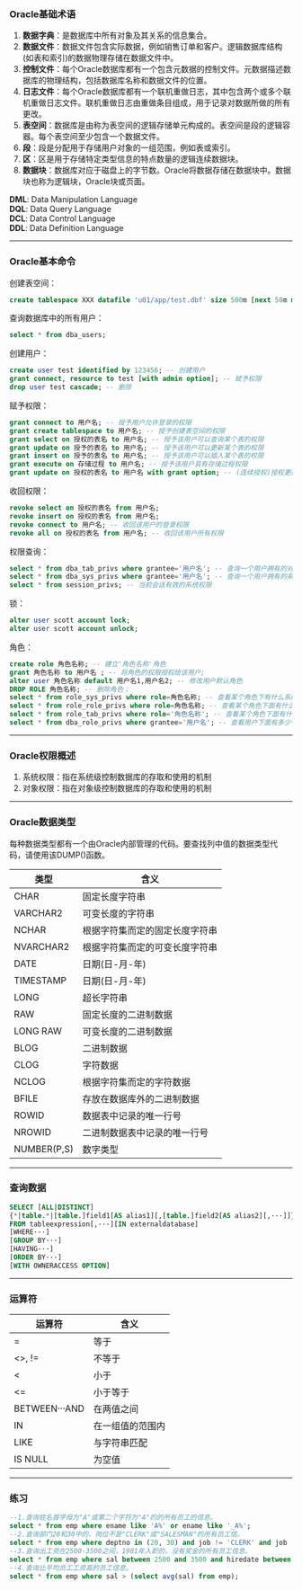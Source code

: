 ###  **Oracle基础术语**   


1. **数据字典**：是数据库中所有对象及其关系的信息集合。   
2. **数据文件**：数据文件包含实际数据，例如销售订单和客户。逻辑数据库结构(如表和索引)的数据物理存储在数据文件中。    
3. **控制文件**：每个Oracle数据库都有一个包含元数据的控制文件。元数据描述数据库的物理结构，包括数据库名称和数据文件的位置。   
4. **日志文件**：每个Oracle数据库都有一个联机重做日志，其中包含两个或多个联机重做日志文件。联机重做日志由重做条目组成，用于记录对数据所做的所有更改。  
5. **表空间**：数据库是由称为表空间的逻辑存储单元构成的。表空间是段的逻辑容器。每个表空间至少包含一个数据文件。  
6. **段**：段是分配用于存储用户对象的一组范围，例如表或索引。  
7. **区**：区是用于存储特定类型信息的特点数量的逻辑连续数据块。  
8. **数据块**：数据库对应于磁盘上的字节数。Oracle将数据存储在数据块中。数据块也称为逻辑块，Oracle块或页面。  
   
     
**DML**: Data Manipulation Language  
**DQL**: Data Query Language  
**DCL**: Data Control Language  
**DDL**: Data Definition Language

---
### **Oracle基本命令**

  
创建表空间：
```sql
create tablespace XXX datafile 'u01/app/test.dbf' size 500m [next 50m maxsize 1g] autoextend on;
```
查询数据库中的所有用户：
```SQL
select * from dba_users;
```
创建用户：
```SQL
create user test identified by 123456; -- 创建用户 
grant connect, resource to test [with admin option]; -- 赋予权限
drop user test cascade; -- 删除
```
赋予权限：
```SQL
grant connect to 用户名; -- 授予用户允许登录的权限
grant create tablespace to 用户名; -- 授予创建表空间的权限
grant select on 授权的表名 to 用户名; -- 授予该用户可以查询某个表的权限
grant update on 授予的表名 to 用户名; -- 授予该用户可以更新某个表的权限
grant insert on 授予的表名 to 用户名; -- 授予该用户可以插入某个表的权限
grant execute on 存储过程 to 用户名; -- 授予该用户具有存储过程权限
grant update on 授权的表名 to 用户名 with grant option; -- (连续授权)授权更新权限转移给下一个用户,可以继续授权
```
收回权限：
```SQL
revoke select on 授权的表名 from 用户名;
revoke insert on 授权的表名 from 用户名;
revoke connect to 用户名; -- 收回该用户的登录权限
revoke all on 授权的表名 from 用户名; -- 收回该用户所有权限
```
权限查询：
```SQL
select * from dba_tab_privs where grantee='用户名'; -- 查询一个用户拥有的对象权限
select * from dba_sys_privs where grantee='用户名'; -- 查询一个用户拥有的系统权限
select * from session_privs; -- 当前会话有效的系统权限
```
锁：
```SQL
alter user scott account lock;
alter user scott account unlock;
```
角色：
```SQL
create role 角色名称; -- 建立'角色名称'角色
grant 角色名称 to 用户名 ; -- 将角色的权限授权给该用户;
alter user 角色名称 default 用户名1,用户名2; -- 修改用户默认角色
DROP ROLE 角色名称; -- 删除角色；
select * from role_sys_privs where role=角色名称; -- 查看某个角色下有什么系统权限；
select * from role_role_privs where role=角色名称; -- 查看某个角色下面有什么角色权限
select * from role_tab_privs where role='角色名称'; -- 查看某个角色下面有什么表权限
select * from dba_role_privs where grantee='用户名'; -- 查看用户下面有多少个角色；
```
---
### **Oracle权限概述**
1. 系统权限：指在系统级控制数据库的存取和使用的机制   
2. 对象权限：指在对象级控制数据库的存取和使用的机制
---    
### **Oracle数据类型**
每种数据类型都有一个由Oracle内部管理的代码。要查找列中值的数据类型代码，请使用该DUMP()函数。  

类型 | 含义
---|---
CHAR | 固定长度字符串
VARCHAR2 | 可变长度的字符串
NCHAR | 根据字符集而定的固定长度字符串
NVARCHAR2 | 根据字符集而定的可变长度字符串
DATE | 日期(日-月-年)
TIMESTAMP | 日期(日-月-年)
LONG | 超长字符串
RAW | 固定长度的二进制数据
LONG RAW | 可变长度的二进制数据
BLOG | 二进制数据
CLOG | 字符数据
NCLOG | 根据字符集而定的字符数据
BFILE | 存放在数据库外的二进制数据
ROWID | 数据表中记录的唯一行号
NROWID | 二进制数据表中记录的唯一行号
NUMBER(P,S) | 数字类型
---   
### **查询数据**
```SQL
SELECT [ALL|DISTINCT]
{*|table.*|[table.]field1[AS alias1][,[table.]field2[AS alias2][,···]]}
FROM tableexpression[,···][IN externaldatabase]
[WHERE···]
[GROUP BY···]
[HAVING···]
[ORDER BY···]
[WITH OWNERACCESS OPTION]
```
---
### **运算符**   

运算符 | 含义
---|---
= | 等于 
<>, != | 不等于
< | 小于
<= | 小于等于
BETWEEN···AND | 在两值之间
IN | 在一组值的范围内
LIKE | 与字符串匹配
IS NULL | 为空值

---
### **练习**
```SQL
--1.查询姓名首字母为"A"或第二个字符为"A"的的所有员工的信息。
select * from emp where ename like 'A%' or ename like '_A%';
--2.查询部门20和30中的、岗位不是"CLERK"或"SALESMAN"的所有员工信。
select * from emp where deptno in (20, 30) and job != 'CLERK' and job != 'SALESMAN';
--3.查询出工资在2500-3500之间，1981年入职的，没有奖金的所有员工信息。
select * from emp where sal between 2500 and 3500 and hiredate between to_date('1981/1/1', 'yyyy-MM-dd') and to_date('1981/12/31', 'yyyy-MM-dd') and comm is null;
--4.查询比平均员工工资高的员工信息。
select * from emp where sal > (select avg(sal) from emp);
```
